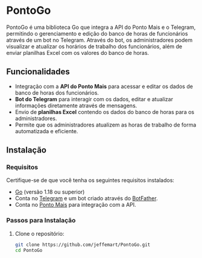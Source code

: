 # PontoGo

PontoGo é uma biblioteca Go que integra a API do Ponto Mais e o Telegram, permitindo o gerenciamento e edição do banco de horas de funcionários através de um bot no Telegram. Através do bot, os administradores podem visualizar e atualizar os horários de trabalho dos funcionários, além de enviar planilhas Excel com os valores do banco de horas.

## Funcionalidades

- Integração com a **API do Ponto Mais** para acessar e editar os dados de banco de horas dos funcionários.
- **Bot do Telegram** para interagir com os dados, editar e atualizar informações diretamente através de mensagens.
- Envio de **planilhas Excel** contendo os dados do banco de horas para os administradores.
- Permite que os administradores atualizem as horas de trabalho de forma automatizada e eficiente.

## Instalação

### Requisitos
Certifique-se de que você tenha os seguintes requisitos instalados:
- [Go](https://golang.org/dl/) (versão 1.18 ou superior)
- Conta no [Telegram](https://telegram.org/) e um bot criado através do [BotFather](https://core.telegram.org/bots#botfather).
- Conta no [Ponto Mais](https://www.pontomais.com.br/) para integração com a API.

### Passos para Instalação

1. Clone o repositório:
   ```bash
   git clone https://github.com/jeffemart/PontoGo.git
   cd PontoGo
